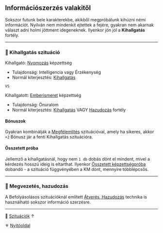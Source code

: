 ## Információszerzés valakitől

Sokszor futunk bele karakterekbe, akikből megpróbálunk kihúzni némi információt. Nyilván nem mindenkit ejtettek a fejére, gyakran nem akarnak választ adni holmi jöttment idegeneknek. Ilyenkor jön jól a **Kihallgatás** fortély.

---
### 🔆 Kihallgatás szituáció

Kihallgató: [Nyomozás](../kepzettsegek.primer.altalanos/nyomozas.md) képzettség
- Tulajdonság: Intelligencia vagy Érzékenység
- Normál kiterjesztés: [Kihallgatás](../fortelyok.szabad/kihallgatas.md)

`VS`

Kihallgatott: [Emberismeret](../kepzettsegek.primer.altalanos/emberismeret.md) képzettség
- Tulajdonság: Önuralom
- Normál kiterjesztés: [Kihallgatás](../fortelyok.szabad/kihallgatas.md)  VAGY  [Hazudozás](../fortelyok.szabad/hazudozas.md) fortély

#### Bónuszok

Gyakran kombinálják a [Megfélemlítés](befolyasolas_modszerei.md#-megf%C3%A9leml%C3%ADt%C3%A9s-szitu%C3%A1ci%C3%B3) szituációval, amely ha sikeres, akkor `+2` Bónusz jár a fenti Kihallgatás szituációra.

#### Összetett próba

Jellemző a kihallgatásnál, hogy nem `1 db` dobás dönt el mindent, mivel a kérdezés hosszú ideig is eltarthat. Ilyenkor [Összetett képzettségpróba](../036_kepzettsegproba.md#%C3%B6sszetett-k%C3%A9pzetts%C3%A9gpr%C3%B3ba-m%C3%A1sodlagos-pr%C3%B3badob%C3%A1sok) dobandó - a szituáció függvényében a KM dönt, mennyire többlépcsős.

---
### 🔆 Megvezetés, hazudozás

A Befolyásolásos szituációknál említett [Átverés, Hazudozás](befolyasolas_modszerei.md#-%C3%A1tver%C3%A9s-hazudoz%C3%A1s) technika is használható sokszor információ szerzésre.

---

🔗 [Szituációk](../160_szituaciok.md) ↑

⚜️ [Nyitóoldal](../start.md#16-szitu%C3%A1ci%C3%B3k)
